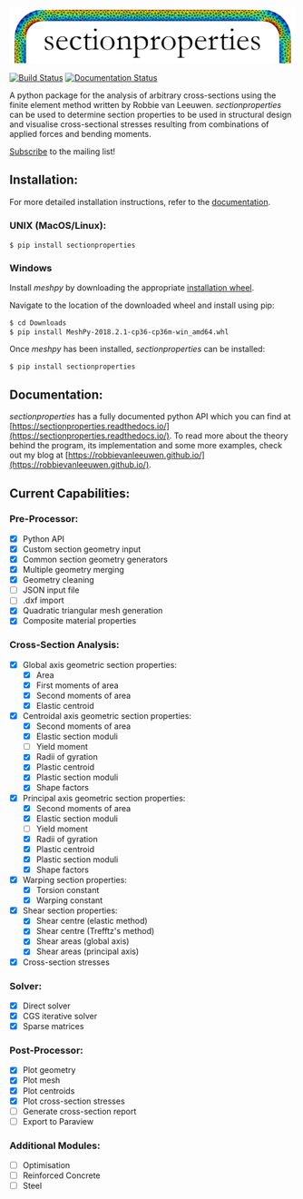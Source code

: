 ![alt text](logo.png "sectionproperties")

[![Build Status](https://travis-ci.com/robbievanleeuwen/section-properties.svg?branch=master)](https://travis-ci.com/robbievanleeuwen/section-properties) [![Documentation Status](https://readthedocs.org/projects/sectionproperties/badge/?version=latest)](https://sectionproperties.readthedocs.io/en/latest/?badge=latest)

A python package for the analysis of arbitrary cross-sections using the finite element method written by Robbie van Leeuwen. *sectionproperties* can be used to determine section properties to be used in structural design and visualise cross-sectional stresses resulting from combinations of applied forces and bending moments.

[Subscribe](http://eepurl.com/dMMUeg) to the mailing list!

## Installation:

For more detailed installation instructions, refer to the [documentation](https://sectionproperties.readthedocs.io/).

### UNIX (MacOS/Linux):

```
$ pip install sectionproperties
```

### Windows

Install *meshpy* by downloading the appropriate [installation wheel](https://www.lfd.uci.edu/~gohlke/pythonlibs/#meshpy).

Navigate to the location of the downloaded wheel and install using pip:

```
$ cd Downloads
$ pip install MeshPy‑2018.2.1‑cp36‑cp36m‑win_amd64.whl
```

Once *meshpy* has been installed, *sectionproperties* can be installed:

```
$ pip install sectionproperties
```

## Documentation:

*sectionproperties* has a fully documented python API which you can find at [https://sectionproperties.readthedocs.io/](https://sectionproperties.readthedocs.io/). To read more about the theory behind the program, its implementation and some more examples, check out my blog at [https://robbievanleeuwen.github.io/](https://robbievanleeuwen.github.io/).

## Current Capabilities:

### Pre-Processor:
- [x] Python API
- [x] Custom section geometry input
- [x] Common section geometry generators
- [x] Multiple geometry merging
- [x] Geometry cleaning
- [ ] JSON input file
- [ ] .dxf import
- [x] Quadratic triangular mesh generation
- [x] Composite material properties

### Cross-Section Analysis:
- [x] Global axis geometric section properties:
  - [x] Area
  - [x] First moments of area
  - [x] Second moments of area
  - [x] Elastic centroid
- [x] Centroidal axis geometric section properties:
  - [x] Second moments of area
  - [x] Elastic section moduli
  - [ ] Yield moment
  - [x] Radii of gyration
  - [x] Plastic centroid
  - [x] Plastic section moduli
  - [x] Shape factors
- [x] Principal axis geometric section properties:
  - [x] Second moments of area
  - [x] Elastic section moduli
  - [ ] Yield moment
  - [x] Radii of gyration
  - [x] Plastic centroid
  - [x] Plastic section moduli
  - [x] Shape factors
- [x] Warping section properties:
  - [x] Torsion constant
  - [x] Warping constant
- [x] Shear section properties:
  - [x] Shear centre (elastic method)
  - [x] Shear centre (Trefftz's method)
  - [x] Shear areas (global axis)
  - [x] Shear areas (principal axis)
- [x] Cross-section stresses

### Solver:
- [x] Direct solver
- [x] CGS iterative solver
- [x] Sparse matrices

### Post-Processor:
- [x] Plot geometry
- [x] Plot mesh
- [x] Plot centroids
- [x] Plot cross-section stresses
- [ ] Generate cross-section report
- [ ] Export to Paraview

### Additional Modules:
- [ ] Optimisation
- [ ] Reinforced Concrete
- [ ] Steel
